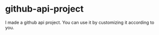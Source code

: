 # github-api-project
 I made a github api project. You can use it by customizing it according to you.
